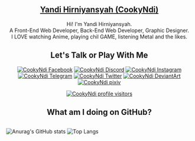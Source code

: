 <div align="center">

## [Yandi Hirniyansyah (CookyNdi)](https://osu-beatmap-downloader.vercel.app/ "CookyNdi website")

Hi! I'm Yandi Hirniyansyah.  
A Front-End Web Developer, Back-End Web Developer, Graphic Designer.  
I <span title="Suichan">LOVE</span> watching Anime, playing chil <span title="Osu, Tetris,Holocure, Point Blank">GAME</span>, listening Metal and the <span title="V-Tuber, Anime Song, EDM, Rock, Touhou, Vocaloid, Nightcore, Eurobeat">likes</span>. 

## Let's Talk or Play With Me

[![CookyNdi Facebook](https://img.shields.io/badge/-Facebook-026ae3?style=flat-square&logo=facebook&logoColor=fff)](https://facebook.com/cookyndi "CookyNdi's on Facebook")
[![CookyNdi Discord](https://img.shields.io/badge/-Discord-5865f2?style=flat-square&logo=discord&logoColor=fff)](https://discordapp.com/users/517620757832925184 "CookyNdi's on Discord (CookyNdi)")
[![CookyNdi Instagram](https://img.shields.io/badge/-Instagram-e4405f?style=flat-square&logo=instagram&logoColor=fff)](https://instagram.com/cookyndi/ "CookyNdi's on Instagram")
[![CookyNdi Telegram](https://img.shields.io/badge/-Telegram-212121?style=flat-square&logo=telegram&logoColor=30a3e6)](https://t.me/CookyNdi "CookyNdi's on Telegram")
[![CookyNdi Twitter](https://img.shields.io/badge/-Twitter-000?style=flat-square&logo=x&logoColor=fff)](https://twitter.com/CookyNdi "CookyNdi's on Twitter")
[![CookyNdi DeviantArt](https://img.shields.io/badge/-DeviantArt-06070d?style=flat-square&logo=deviantart&logoColor=13eda7)](https://deviantart.com/cookyndi "CookyNdi's on DeviantArt")
[![CookyNdi pixiv](https://img.shields.io/badge/-pixiv-0096fa?style=flat-square&logo=pixiv&logoColor=fff)](https://www.pixiv.net/en/users/57422378 "CookyNdi's on pixiv")

[![CookyNdi profile visitors](https://api.visitorbadge.io/api/visitors?path=https%3A%2F%2Fgithub.com%2FCookyNdi&countColor=%23263759&style=flat)](https://visitorbadge.io/status?path=https%3A%2F%2Fgithub.com%2FCookyNdi "Total visitors")
<!--
## Used Technologies

[![HTML5](https://img.shields.io/badge/-HTML5-e34f26?style=flat-square&logo=HTML5&logoColor=fff)](https://html.spec.whatwg.org)
[![JavaScript](https://img.shields.io/badge/-JavaScript-1b1c21?style=flat-square&logo=JavaScript&logoColor=f7db28)](https://www.ecma-international.org)
[![CSS3](https://img.shields.io/badge/-CSS3-1572B6?style=flat-square&logo=css3&logoColor=fff)](https://www.w3.org/Style/CSS/)
[![Git](https://img.shields.io/badge/-Git-efefe7?style=flat-square&logo=git&logoColor=f54d27)](https://git-scm.com/)
[![Node Js](https://img.shields.io/badge/node.js-233056?style=flat-square&logo=nodedotjs&logoColor=5fa04e)](https://nodejs.org/en)
[![Express](https://img.shields.io/badge/express-eaeaea?style=flat-square&logo=express&logoColor=000)](https://expressjs.com/)
[![Sequelize](https://img.shields.io/badge/sequelize-242526?style=flat-square&logo=sequelize&logoColor=52b0e7)](https://sequelize.org/)
[![Prisma](https://img.shields.io/badge/prisma-ffffff?style=flat-square&logo=prisma&logoColor=2d3748)](https://www.prisma.io/)
[![nest](https://img.shields.io/badge/nest.js-0e0e10?style=flat-square&logo=nestjs&logoColor=e0234e)](https://nestjs.com/)
[![next](https://img.shields.io/badge/next.js-000?style=flat-square&logo=nextdotjs&logoColor=fff)](https://nextjs.org/)
[![react](https://img.shields.io/badge/react-23272f?style=flat-square&logo=react&logoColor=168fb6)](https://react.dev/)
[![vite](https://img.shields.io/badge/vite-1e1e20?style=flat-square&logo=vite&logoColor=5bb1ff)](https://vitejs.dev/)
[![nuxt](https://img.shields.io/badge/nuxt.js-0c0c0d?style=flat-square&logo=nuxtdotjs&logoColor=00dc82)](https://nuxt.com/)
[![vue](https://img.shields.io/badge/vue.js-1a1a1a?style=flat-square&logo=vuedotjs&logoColor=42b883)](https://vuejs.org/)
[![tailwind css](https://img.shields.io/badge/tailwind_css-0b1120?style=flat-square&logo=tailwindcss&logoColor=38bdf8)](https://tailwindcss.com/)


## Platforms & Tools

[![Windows](https://img.shields.io/badge/OS-Windows%2010-0078d6?style=flat-square&logo=windows&logoColor=fff)](https://www.microsoft.com/windows/get-windows-10)
[![Visual Studio Code](https://img.shields.io/badge/IDE-Visual%20Studio%20Code-007acc?style=flat-square&logo=visual-studio-code&logoColor=fff)](https://code.visualstudio.com/)
[![Google Chrome](https://img.shields.io/badge/Browser-Google%20Chrome-4285f4?style=flat-square&logo=google-chrome&logoColor=fff)](https://www.google.com/chrome/)
[![Microsoft Edge](https://img.shields.io/badge/Browser-Microsoft%20Edge-0078d7?style=flat-square&logo=microsoft-edge&logoColor=fff)](https://www.microsoft.com/en-us/edge)
[![Adobe Photoshop](https://img.shields.io/badge/Graphic%20Design-Adobe%20Photoshop-31a8ff?style=flat-square&logo=adobe-photoshop&logoColor=fff)](https://www.adobe.com/id_en/products/photoshop/)
![Static Badge](https://img.shields.io/badge/npm-31a8ff?style=flat-square&logo=npm&logoColor=fff&label=package%20manager)
![Static Badge](https://img.shields.io/badge/pnpm-31a8ff?style=flat-square&logo=pnpm&logoColor=fff&label=package%20manager)
![Static Badge](https://img.shields.io/badge/nodemon-31a8ff?style=flat-square&logo=nodemon&logoColor=fff&label=tools)
-->

## What am I doing on GitHub?

<div style="display:flex;">
  
![Anurag's GitHub stats](https://github-readme-stats-cookyndi.vercel.app/api?username=cookyndi&theme=transparent)
![Top Langs](https://github-readme-stats-cookyndi.vercel.app/api/top-langs/?username=cookyndi&layout=compact&theme=transparent)
</div>



</div>
